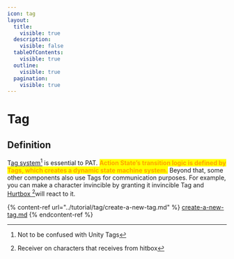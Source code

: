 ```yaml
---
icon: tag
layout:
  title:
    visible: true
  description:
    visible: false
  tableOfContents:
    visible: true
  outline:
    visible: true
  pagination:
    visible: true
---
```


# Tag

## Definition

T[ag system](#user-content-fn-1)[^1] is essential to PAT. <mark style="color:orange;">**Action State’s transition logic is defined by Tags, which creates a dynamic state machine system.**</mark> Beyond that, some other components also use Tags for communication purposes. For example, you can make a character invincible by granting it invincible Tag and [Hurtbox ](#user-content-fn-2)[^2]will react to it.

{% content-ref url="../tutorial/tag/create-a-new-tag.md" %}
[create-a-new-tag.md](../tutorial/tag/create-a-new-tag.md)
{% endcontent-ref %}



[^1]: Not to be confused with Unity Tags

[^2]: Receiver on characters that receives from hitbox

